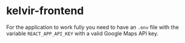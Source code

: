 # kelvir-frontend

For the application to work fully you need to have an `.env` file with the variable `REACT_APP_API_KEY` with a valid Google Maps API key.
